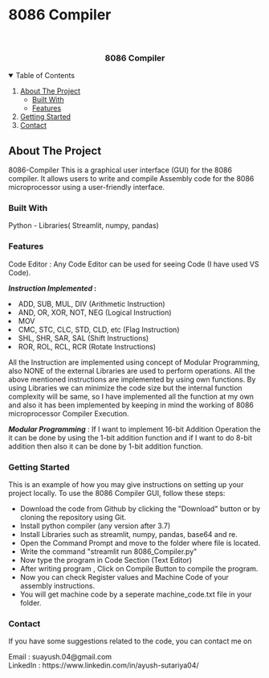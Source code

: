 # 8086 Compiler

<!-- PROJECT LOGO -->
<br />
<p align="center">
  

  <h3 align="center">8086 Compiler</h3>
  
<!-- TABLE OF CONTENTS -->
<details open="open">
  <summary>Table of Contents</summary>
  <ol>
    <li>
      <a href="#about-the-project">About The Project</a>
      <ul>
        <li><a href="#built-with">Built With</a></li>
        <li><a href="#features">Features</a></li>
      </ul>
    </li>
    <li>
      <a href="#getting-started">Getting Started</a>
    </li>
    <li><a href="#contact">Contact</a></li>
  </ol>
</details>



<!-- ABOUT THE PROJECT -->
## About The Project
8086-Compiler
This is a graphical user interface (GUI) for the 8086 compiler. It allows users to write and compile Assembly code for the 8086 microprocessor using a user-friendly interface.

### Built With
Python - Libraries( Streamlit, numpy, pandas)

### Features
Code Editor : Any Code Editor can be used for seeing Code (I have used VS Code).

**_Instruction Implemented_ :**
  <p>
  <li>ADD, SUB, MUL, DIV (Arithmetic Instruction) <br/></li>
  <li>AND, OR, XOR, NOT, NEG (Logical Instruction)  <br/></li>
  <li>MOV  <br/></li>
 <li> CMC, STC, CLC, STD, CLD, etc (Flag Instruction) <br/></li>
  <li>SHL, SHR, SAR, SAL (Shift Instructions) <br/></li>
  <li>ROR, ROL, RCL, RCR (Rotate Instructions) <br/></li>

All the Instruction are implemented using concept of Modular Programming, also NONE of the external Libraries are used to perform operations. All the above mentioned instructions are implemented by using own functions. By using Libraries we can minimize the code size but the internal function complexity will be same, so I have implemented all the function at my own and also it has been implemented by keeping in mind the working of 8086 microprocessor Compiler Execution.
</p>

**_Modular Programming_** :
If I want to implement 16-bit Addition Operation the it can be done by using the 1-bit addition function and if I want to do 8-bit addition then also it can be done by 1-bit addition function.


### Getting Started
This is an example of how you may give instructions on setting up your project locally.
To use the 8086 Compiler GUI, follow these steps:

<ul>
  <li>Download the code from Github by clicking the "Download" button or by cloning the repository using Git.</li>
  <li>Install python compiler (any version after 3.7)</li>
  <li>Install Libraries such as streamlit, numpy, pandas, base64 and re.</li>
  <li>Open the Command Prompt and move to the folder where file is located.</li>
  <li>Write the command "streamlit run 8086_Compiler.py"</li>
  <li>Now type the program in Code Section (Text Editor)</li>
  <li>After writing program , Click on Compile Button to compile the program.</li>
  <li>Now you can check Register values and Machine Code of your assembly instructions.</li>
  <li>You will get machine code by a seperate machine_code.txt file in your folder. </li>
</ul>


### Contact
If you have some suggestions related to the code, you can contact me on
<p>Email : suayush.04@gmail.com <br/> LinkedIn : https://www.linkedin.com/in/ayush-sutariya04/</p>


